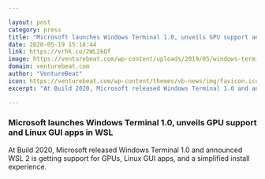 ```yaml
---

layout: post
category: press
title: "Microsoft launches Windows Terminal 1.0, unveils GPU support and Linux GUI apps in WSL"
date: 2020-05-19 15:16:44
link: https://vrhk.co/2WL2kQf
image: https://venturebeat.com/wp-content/uploads/2019/05/windows-terminal-feature.jpg?w=1200&strip=all
domain: venturebeat.com
author: "VentureBeat"
icon: https://venturebeat.com/wp-content/themes/vb-news/img/favicon.ico
excerpt: "At Build 2020, Microsoft released Windows Terminal 1.0 and announced WSL 2 is getting support for GPUs, Linux GUI apps, and a simplified install experience."

---
```


### Microsoft launches Windows Terminal 1.0, unveils GPU support and Linux GUI apps in WSL

At Build 2020, Microsoft released Windows Terminal 1.0 and announced WSL 2 is getting support for GPUs, Linux GUI apps, and a simplified install experience.